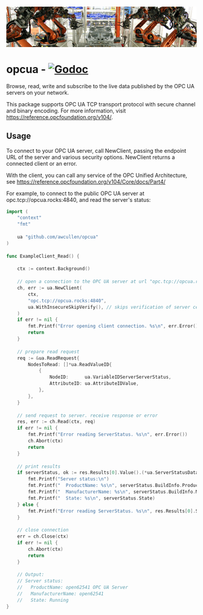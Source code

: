 ![robot][1]

# opcua  - [![Godoc](https://godoc.org/github.com/awcullen/opcua?status.svg)](https://pkg.go.dev/mod/github.com/awcullen/opcua)

Browse, read, write and subscribe to the live data published by the OPC UA servers on your network.

This package supports OPC UA TCP transport protocol with secure channel and binary encoding.  For more information, visit https://reference.opcfoundation.org/v104/.


## Usage
To connect to your OPC UA server, call NewClient, passing the endpoint URL of the server and various security options. NewClient returns a connected client or an error.

With the client, you can call any service of the OPC Unified Architecture, see https://reference.opcfoundation.org/v104/Core/docs/Part4/

For example, to connect to the public OPC UA server at opc.tcp://opcua.rocks:4840, and read the server's status: 

```go
import (
	"context"
	"fmt"

	ua "github.com/awcullen/opcua"
)

func ExampleClient_Read() {

	ctx := context.Background()

	// open a connection to the OPC UA server at url "opc.tcp://opcua.rocks:4840".
	ch, err := ua.NewClient(
		ctx,
		"opc.tcp://opcua.rocks:4840",
		ua.WithInsecureSkipVerify(), // skips verification of server certificate
	)
	if err != nil {
		fmt.Printf("Error opening client connection. %s\n", err.Error())
		return
	}

	// prepare read request
	req := &ua.ReadRequest{
		NodesToRead: []*ua.ReadValueID{
			{
				NodeID:      ua.VariableIDServerServerStatus,
				AttributeID: ua.AttributeIDValue,
			},
		},
	}

	// send request to server. receive response or error
	res, err := ch.Read(ctx, req)
	if err != nil {
		fmt.Printf("Error reading ServerStatus. %s\n", err.Error())
		ch.Abort(ctx)
		return
	}

	// print results
	if serverStatus, ok := res.Results[0].Value().(*ua.ServerStatusDataType); ok {
		fmt.Printf("Server status:\n")
		fmt.Printf("  ProductName: %s\n", serverStatus.BuildInfo.ProductName)
		fmt.Printf("  ManufacturerName: %s\n", serverStatus.BuildInfo.ManufacturerName)
		fmt.Printf("  State: %s\n", serverStatus.State)
	} else {
		fmt.Printf("Error reading ServerStatus. %s\n", res.Results[0].StatusCode())
	}

	// close connection
	err = ch.Close(ctx)
	if err != nil {
		ch.Abort(ctx)
		return
	}

	// Output:
	// Server status:
	//   ProductName: open62541 OPC UA Server
	//   ManufacturerName: open62541
	//   State: Running
}

```
 [1]: robot6.jpg